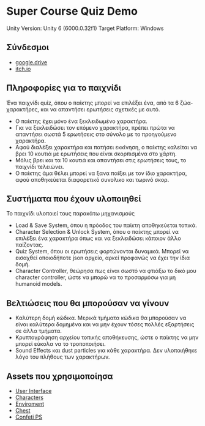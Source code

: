 # Super Course Quiz Demo
Unity Version: Unity 6 (6000.0.32f1)
Target Platform: Windows
## Σύνδεσμοι
- [google.drive](https://drive.google.com/file/d/1eLXaT-V3Z1O4Rl06iWZ56iJlLEyEr2EB/view?usp=sharing)
- [itch.io](https://tandalos.itch.io/super-course-quiz)

## Πληροφορίες για το παιχνίδι
Ένα παιχνίδι quiz, όπου ο παίκτης μπορεί να επιλέξει ένα, από τα 6 ζώα-χαρακτήρες, και να απαντήσει ερωτήσεις σχετικές με αυτό.
- Ο παίκτης έχει μόνο ένα ξεκλειδωμένο χαρακτήρα.
- Για να ξεκλειδώσει τον επόμενο χαρακτήρα, πρέπει πρώτα να απαντήσει σωστά 5 ερωτήσεις στο σύνολο με το προηγούμενο χαρακτήρα.
- Αφού διαλέξει χαρακτήρα και πατήσει εκκίνηση, ο παίκτης καλείται να βρει 10 κουτιά με ερωτήσεις που είναι σκορπισμένα στο χάρτη.
- Μόλις βρει και τα 10 κουτιά και απαντήσει στις ερωτήσεις τους, το παιχνίδι τελειώνει.
- Ο παίκτης άμα θέλει μπορεί να ξανα παίξει με τον ίδιο χαρακτήρα, αφού αποθηκεύεται διαφορετικό συνολικο και τωρινό σκορ.

## Συστήματα που έχουν υλοποιηθεί
Το παιχνίδι υλοποιεί τους παρακάτω μηχανισμούς
- Load & Save System, όπου η πρόοδος του παίκτη αποθηκεύεται τοπικά.
- Character Selection & Unlock System, όπου ο παίκτης μπορεί να επιλέξει ένα χαρακτήρα όπως και να ξεκλειδώσει κάποιον άλλο παίζοντας.
- Quiz System, όπου οι ερωτήσεις φορτώνονται δυναμικά. Μπορεί να εισαχθεί οποιοδήποτε json αρχείο, αρκεί προφανώς να έχει την ίδια δομή.
- Character Controller, θεώρησα πως είναι σωστό να φτιάξω το δικό μου character controller, ώστε να μπορώ να το προσαρμόσω για μη humanoid models.

 ## Βελτιώσεις που θα μπορούσαν να γίνουν
 - Καλύτερη δομή κώδικα. Μερικά τμήματα κώδικα θα μπορούσαν να είναι καλύτερα δομημένα και να μην έχουν τόσες πολλές εξαρτήσεις σε άλλα τμήματα.
 - Κρυπτογράφηση αρχείου τοπικής αποθήκευσης, ώστε ο παίκτης να μην μπορεί εύκολα να το τροποποιήσει.
 - Sound Effects και dust particles για κάθε χαρακτήρα. Δεν υλοποιήθηκε λόγο του πλήθους των χαρακτήρων.

## Assets που χρησιμοποίησα
- [User Interface](https://penzilla.itch.io/basic-gui-bundle)
- [Characters](https://assetstore.unity.com/packages/3d/characters/animals/animals-free-animated-low-poly-3d-models-260727)
- [Enviroment](https://k0rveen.itch.io/lowpoly-environment-pack)
- [Chest](https://assetstore.unity.com/packages/3d/props/low-poly-chest-animated-247127)
- [Confeti PS](https://assetstore.unity.com/packages/vfx/particles/hyper-casual-fx-200333)
